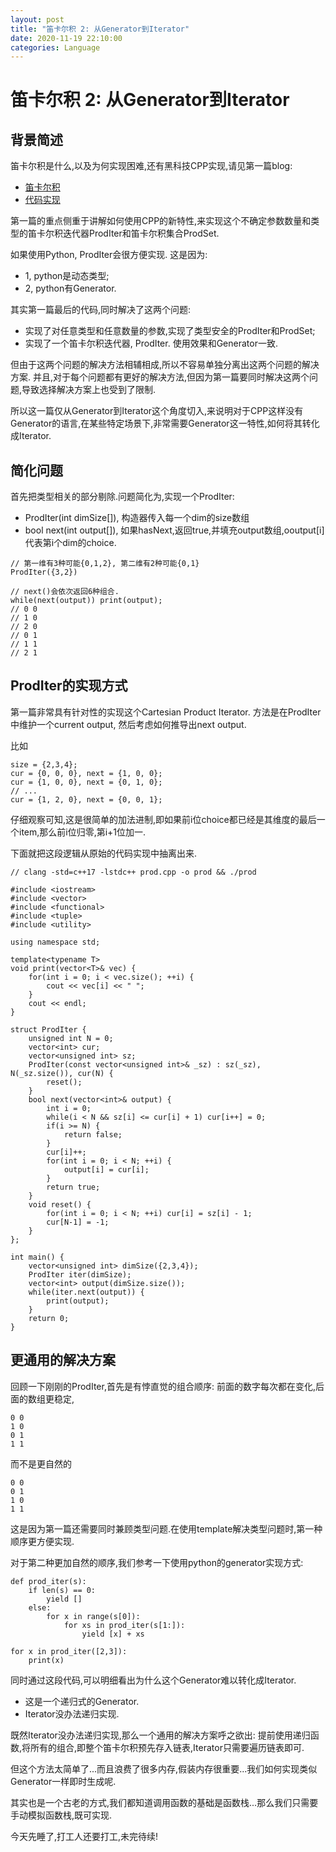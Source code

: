 ```yaml
---
layout: post
title: "笛卡尔积 2: 从Generator到Iterator"
date: 2020-11-19 22:10:00
categories: Language
---
```


# 笛卡尔积 2: 从Generator到Iterator

## 背景简述

笛卡尔积是什么,以及为何实现困难,还有黑科技CPP实现,请见第一篇blog: 
  - [笛卡尔积](https://freopen.com/language/2020/08/11/Cartesian-Product.html)
  - [代码实现](https://github.com/FiveEyes/FiveEyes.github.io/blob/master/assets/code/cpp/prod.cpp)

第一篇的重点侧重于讲解如何使用CPP的新特性,来实现这个不确定参数数量和类型的笛卡尔积迭代器ProdIter和笛卡尔积集合ProdSet.

如果使用Python, ProdIter会很方便实现. 这是因为:
  - 1, python是动态类型;
  - 2, python有Generator.

其实第一篇最后的代码,同时解决了这两个问题:
  - 实现了对任意类型和任意数量的参数,实现了类型安全的ProdIter和ProdSet;
  - 实现了一个笛卡尔积迭代器, ProdIter. 使用效果和Generator一致.
  
但由于这两个问题的解决方法相辅相成,所以不容易单独分离出这两个问题的解决方案. 并且,对于每个问题都有更好的解决方法,但因为第一篇要同时解决这两个问题,导致选择解决方案上也受到了限制.

所以这一篇仅从Generator到Iterator这个角度切入,来说明对于CPP这样没有Generator的语言,在某些特定场景下,非常需要Generator这一特性,如何将其转化成Iterator.

## 简化问题

首先把类型相关的部分剔除.问题简化为,实现一个ProdIter:
  - ProdIter(int dimSize[]), 构造器传入每一个dim的size数组
  - bool next(int output[]), 如果hasNext,返回true,并填充output数组,ooutput[i]代表第i个dim的choice.

```
// 第一维有3种可能{0,1,2}, 第二维有2种可能{0,1}
ProdIter({3,2})

// next()会依次返回6种组合.
while(next(output)) print(output);
// 0 0
// 1 0
// 2 0
// 0 1
// 1 1
// 2 1
```

## ProdIter的实现方式

第一篇非常具有针对性的实现这个Cartesian Product Iterator. 方法是在ProdIter中维护一个current output, 然后考虑如何推导出next output.

比如

```
size = {2,3,4};
cur = {0, 0, 0}, next = {1, 0, 0};
cur = {1, 0, 0}, next = {0, 1, 0};
// ...
cur = {1, 2, 0}, next = {0, 0, 1};
```

仔细观察可知,这是很简单的加法进制,即如果前i位choice都已经是其维度的最后一个item,那么前i位归零,第i+1位加一.

下面就把这段逻辑从原始的代码实现中抽离出来.
```
// clang -std=c++17 -lstdc++ prod.cpp -o prod && ./prod

#include <iostream>
#include <vector>
#include <functional>
#include <tuple>
#include <utility>

using namespace std;

template<typename T>
void print(vector<T>& vec) {
    for(int i = 0; i < vec.size(); ++i) {
        cout << vec[i] << " ";
    }
    cout << endl;
}

struct ProdIter {
    unsigned int N = 0;
    vector<int> cur;
    vector<unsigned int> sz;
    ProdIter(const vector<unsigned int>& _sz) : sz(_sz), N(_sz.size()), cur(N) {
        reset();
    }
    bool next(vector<int>& output) {
        int i = 0;
        while(i < N && sz[i] <= cur[i] + 1) cur[i++] = 0;
        if(i >= N) {
            return false;
        }
        cur[i]++;
        for(int i = 0; i < N; ++i) {
            output[i] = cur[i];
        }
        return true;
    }
    void reset() {
        for(int i = 0; i < N; ++i) cur[i] = sz[i] - 1;
        cur[N-1] = -1;
    }
};

int main() {
    vector<unsigned int> dimSize({2,3,4});
    ProdIter iter(dimSize);
    vector<int> output(dimSize.size());
    while(iter.next(output)) {
        print(output);
    }
    return 0;
}
```

## 更通用的解决方案

回顾一下刚刚的ProdIter,首先是有悖直觉的组合顺序: 前面的数字每次都在变化,后面的数组更稳定,
```
0 0
1 0
0 1
1 1
```
而不是更自然的
```
0 0
0 1
1 0
1 1
```
这是因为第一篇还需要同时兼顾类型问题.在使用template解决类型问题时,第一种顺序更方便实现.

对于第二种更加自然的顺序,我们参考一下使用python的generator实现方式:
```
def prod_iter(s):
    if len(s) == 0:
        yield []
    else:
        for x in range(s[0]):
            for xs in prod_iter(s[1:]):
                yield [x] + xs
                
for x in prod_iter([2,3]):
    print(x)
```

同时通过这段代码,可以明细看出为什么这个Generator难以转化成Iterator.
  - 这是一个递归式的Generator.
  - Iterator没办法递归实现.

既然Iterator没办法递归实现,那么一个通用的解决方案呼之欲出: 提前使用递归函数,将所有的组合,即整个笛卡尔积预先存入链表,Iterator只需要遍历链表即可.

但这个方法太简单了...而且浪费了很多内存,假装内存很重要...我们如何实现类似Generator一样即时生成呢.

其实也是一个古老的方式,我们都知道调用函数的基础是函数栈...那么我们只需要手动模拟函数栈,既可实现.

今天先睡了,打工人还要打工,未完待续!



